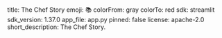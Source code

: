 title: The Chef Story
emoji: 📚
colorFrom: gray
colorTo: red
sdk: streamlit
sdk_version: 1.37.0
app_file: app.py
pinned: false
license: apache-2.0
short_description: The Chef Story.
